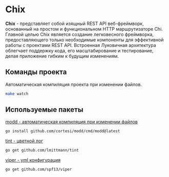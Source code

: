 # Chix

**Chix** - представляет собой изящный REST API веб-фреймворк, основанный на простом и функциональном HTTP маршрутизаторе Chi. Главной целью Chix является создание легковесного фреймворка, предоставляющего только необходимые компоненты для эффективной работы с проектами REST API. Встроенная Луковичная архитектура облегчает поддержку кода, его масштабирование и тестирование, делая приложение гибким к будущим изменениям.

## Команды проекта

Автоматическая компиляция проекта при изменении файлов.

```bash
make watch
```

## Используемые пакеты

[modd - автоматическая компиляция при изменении файлов](https://github.com/cortesi/modd)

```bash
go install github.com/cortesi/modd/cmd/modd@latest
```

[tint - цветной лог](https://github.com/lmittmann/tint)

```bash
go get github.com/lmittmann/tint
```

[viper - yml конфигурация](https://github.com/spf13/viper)

```bash
go get github.com/spf13/viper
```
